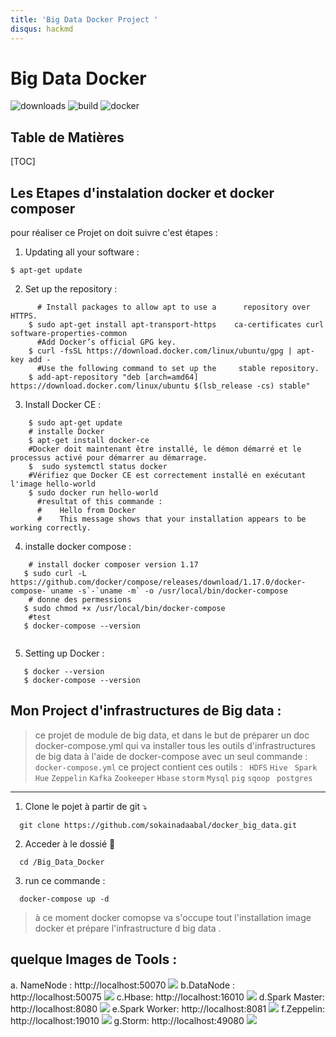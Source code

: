 ```yaml
---
title: 'Big Data Docker Project '
disqus: hackmd
---
```


Big Data Docker  
===
![downloads](https://img.shields.io/github/downloads/atom/atom/total.svg)
![build](https://img.shields.io/appveyor/ci/:user/:repo.svg)
![docker](https://img.shields.io/docker/pulls/e.g._/ubuntu?logo=docker)
## Table de Matières 

 [TOC]

## Les Etapes d'instalation docker et docker composer

  pour réaliser ce Projet on doit suivre c'est étapes :

1. Updating all your software :
```gherkin= 
$ apt-get update
``` 
2. Set up the repository :
```gherkin= 
      # Install packages to allow apt to use a      repository over HTTPS.
    $ sudo apt-get install apt-transport-https    ca-certificates curl software-properties-common
      #Add Docker’s official GPG key.
    $ curl -fsSL https://download.docker.com/linux/ubuntu/gpg | apt-key add -
      #Use the following command to set up the     stable repository.
    $ add-apt-repository "deb [arch=amd64] https://download.docker.com/linux/ubuntu $(lsb_release -cs) stable"
```
3. Install Docker CE :
```gherkin=
    $ sudo apt-get update 
    # installe Docker 
    $ apt-get install docker-ce
    #Docker doit maintenant être installé, le démon démarré et le processus activé pour démarrer au démarrage. 
    $  sudo systemctl status docker
    #Vérifiez que Docker CE est correctement installé en exécutant l'image hello-world
    $ sudo docker run hello-world
      #resultat of this commande :
      #    Hello from Docker 
      #    This message shows that your installation appears to be working correctly.
```
4. installe docker compose :
```gherkin=
    # install docker composer version 1.17
   $ sudo curl -L https://github.com/docker/compose/releases/download/1.17.0/docker-compose-`uname -s`-`uname -m` -o /usr/local/bin/docker-compose
    # donne des permessions 
   $ sudo chmod +x /usr/local/bin/docker-compose
    #test 
   $ docker-compose --version
   
```
5. Setting up Docker :
```gherkin=
   $ docker --version
   $ docker-compose --version
```
## Mon Project d'infrastructures de Big data :
>    ce projet de module de big data, et dans le but de préparer un doc docker-compose.yml qui va installer tous les outils d'infrastructures de big data à l'aide de docker-compose  avec un seul commande : ``` docker-compose.yml ```
>     ce project contient ces outils : ``` HDFS``` ```Hive``` ``` Spark``` ```Hue``` ```Zeppelin``` ```Kafka``` ```Zookeeper``` ```Hbase``` ```storm``` ```Mysql``` ```pig``` ```sqoop``` ``` postgres```
 
 

---
1. Clone le pojet à partir de git :arrow_heading_down: 
```gherkin=
  git clone https://github.com/sokainadaabal/docker_big_data.git
```

2. Acceder à le dossié :arrow_down_small: 
```gherkin=
  cd /Big_Data_Docker
```
3. run ce commande : 
```gherkin=
  docker-compose up -d 
```

>  à ce moment docker comopse va s'occupe tout l'installation  image docker et prépare l'infrastructure d big data .

## quelque Images de Tools : 
  a. NameNode  : http://localhost:50070
    ![](https://i.imgur.com/KyvikPe.png)
  b.DataNode :   http://localhost:50075
    ![](https://i.imgur.com/E3xiafh.png)
  c.Hbase:  http://localhost:16010
    ![](https://i.imgur.com/KCthrxN.png)
  d.Spark Master: http://localhost:8080
    ![](https://i.imgur.com/qmmZMcL.png)
  e.Spark Worker: http://localhost:8081
    ![](https://i.imgur.com/PZMtGtv.png)
  f.Zeppelin: http://localhost:19010
    ![](https://i.imgur.com/HZq4BY1.png)
  g.Storm: http://localhost:49080
  ![](https://i.imgur.com/BCdG48L.jpg)

